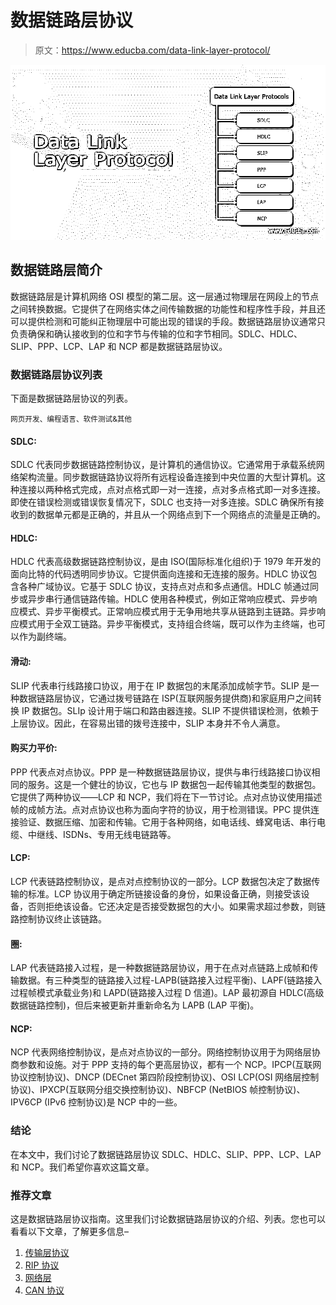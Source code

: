# 数据链路层协议

> 原文：<https://www.educba.com/data-link-layer-protocol/>

![Data Link Layer Protocol](img/e2985bb8a24d098bfb7be2f07b6fc037.png)



## 数据链路层简介

数据链路层是计算机网络 OSI 模型的第二层。这一层通过物理层在网段上的节点之间转换数据。它提供了在网络实体之间传输数据的功能性和程序性手段，并且还可以提供检测和可能纠正物理层中可能出现的错误的手段。数据链路层协议通常只负责确保和确认接收到的位和字节与传输的位和字节相同。SDLC、HDLC、SLIP、PPP、LCP、LAP 和 NCP 都是数据链路层协议。

### 数据链路层协议列表

下面是数据链路层协议的列表。

<small>网页开发、编程语言、软件测试&其他</small>

#### SDLC:

SDLC 代表同步数据链路控制协议，是计算机的通信协议。它通常用于承载系统网络架构流量。同步数据链路协议将所有远程设备连接到中央位置的大型计算机。这种连接以两种格式完成，点对点格式即一对一连接，点对多点格式即一对多连接。即使在错误检测或错误恢复情况下，SDLC 也支持一对多连接。SDLC 确保所有接收到的数据单元都是正确的，并且从一个网络点到下一个网络点的流量是正确的。

#### HDLC:

HDLC 代表高级数据链路控制协议，是由 ISO(国际标准化组织)于 1979 年开发的面向比特的代码透明同步协议。它提供面向连接和无连接的服务。HDLC 协议包含各种广域协议。它基于 SDLC 协议，支持点对点和多点通信。HDLC 帧通过同步或异步串行通信链路传输。HDLC 使用各种模式，例如正常响应模式、异步响应模式、异步平衡模式。正常响应模式用于无争用地共享从链路到主链路。异步响应模式用于全双工链路。异步平衡模式，支持组合终端，既可以作为主终端，也可以作为副终端。

#### 滑动:

SLIP 代表串行线路接口协议，用于在 IP 数据包的末尾添加成帧字节。SLIP 是一种数据链路层协议，它通过拨号链路在 ISP(互联网服务提供商)和家庭用户之间转换 IP 数据包。SLIp 设计用于端口和路由器连接。SLIP 不提供错误检测，依赖于上层协议。因此，在容易出错的拨号连接中，SLIP 本身并不令人满意。

#### 购买力平价:

PPP 代表点对点协议。PPP 是一种数据链路层协议，提供与串行线路接口协议相同的服务。这是一个健壮的协议，它也与 IP 数据包一起传输其他类型的数据包。它提供了两种协议——LCP 和 NCP，我们将在下一节讨论。点对点协议使用描述帧的成帧方法。点对点协议也称为面向字符的协议，用于检测错误。PPC 提供连接验证、数据压缩、加密和传输。它用于各种网络，如电话线、蜂窝电话、串行电缆、中继线、ISDNs、专用无线电链路等。

#### LCP:

LCP 代表链路控制协议，是点对点控制协议的一部分。LCP 数据包决定了数据传输的标准。LCP 协议用于确定所链接设备的身份，如果设备正确，则接受该设备，否则拒绝该设备。它还决定是否接受数据包的大小。如果需求超过参数，则链路控制协议终止该链路。

#### 圈:

LAP 代表链路接入过程，是一种数据链路层协议，用于在点对点链路上成帧和传输数据。有三种类型的链路接入过程-LAPB(链路接入过程平衡)、LAPF(链路接入过程帧模式承载业务)和 LAPD(链路接入过程 D 信道)。LAP 最初源自 HDLC(高级数据链路控制)，但后来被更新并重新命名为 LAPB (LAP 平衡)。

#### NCP:

NCP 代表网络控制协议，是点对点协议的一部分。网络控制协议用于为网络层协商参数和设施。对于 PPP 支持的每个更高层协议，都有一个 NCP。IPCP(互联网协议控制协议)、DNCP (DECnet 第四阶段控制协议)、OSI LCP(OSI 网络层控制协议)、IPXCP(互联网分组交换控制协议)、NBFCP (NetBIOS 帧控制协议)、IPV6CP (IPv6 控制协议)是 NCP 中的一些。

### 结论

在本文中，我们讨论了数据链路层协议 SDLC、HDLC、SLIP、PPP、LCP、LAP 和 NCP。我们希望你喜欢这篇文章。

### 推荐文章

这是数据链路层协议指南。这里我们讨论数据链路层协议的介绍、列表。您也可以看看以下文章，了解更多信息–

1.  [传输层协议](https://www.educba.com/transport-layer-protocols/)
2.  [RIP 协议](https://www.educba.com/rip-protocol/)
3.  [网络层](https://www.educba.com/network-layer/)
4.  [CAN 协议](https://www.educba.com/can-protocol/)





